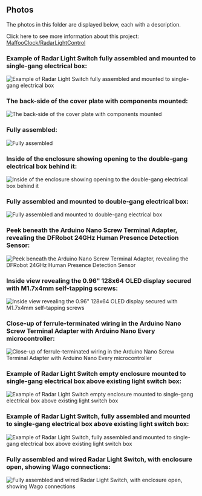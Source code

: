 ## Photos

The photos in this folder are displayed below, each with a description.

Click here to see more information about this project: [MaffooClock/RadarLightControl](https://github.com/MaffooClock/RadarLightControl)


### Example of Radar Light Switch fully assembled and mounted to single-gang electrical box:
![Example of Radar Light Switch fully assembled and mounted to single-gang electrical box](IMG_6396.JPG)

### The back-side of the cover plate with components mounted:
![The back-side of the cover plate with components mounted](IMG_6384.JPG)

### Fully assembled:
![Fully assembled](IMG_6385.JPG)

### Inside of the enclosure showing opening to the double-gang electrical box behind it:
![Inside of the enclosure showing opening to the double-gang electrical box behind it](IMG_6386.JPG)

### Fully assembled and mounted to double-gang electrical box:
![Fully assembled and mounted to double-gang electrical box](IMG_6387.JPG)

### Peek beneath the Arduino Nano Screw Terminal Adapter, revealing the DFRobot 24GHz Human Presence Detection Sensor:
![Peek beneath the Arduino Nano Screw Terminal Adapter, revealing the DFRobot 24GHz Human Presence Detection Sensor](IMG_6388.JPG)

### Inside view revealing the 0.96" 128x64 OLED display secured with M1.7x4mm self-tapping screws:
![Inside view revealing the 0.96" 128x64 OLED display secured with M1.7x4mm self-tapping screws](IMG_6389.JPG)

### Close-up of ferrule-terminated wiring in the Arduino Nano Screw Terminal Adapter with Arduino Nano Every microcontroller:
![Close-up of ferrule-terminated wiring in the Arduino Nano Screw Terminal Adapter with Arduino Nano Every microcontroller](IMG_6390.JPG)

### Example of Radar Light Switch empty enclosure mounted to single-gang electrical box above existing light switch box:
![Example of Radar Light Switch empty enclosure mounted to single-gang electrical box above existing light switch box](IMG_6391.JPG)

### Example of Radar Light Switch, fully assembled and mounted to single-gang electrical box above existing light switch box:
![Example of Radar Light Switch, fully assembled and mounted to single-gang electrical box above existing light switch box](IMG_6393.JPG)

### Fully assembled and wired Radar Light Switch, with enclosure open, showing Wago connections:
![Fully assembled and wired Radar Light Switch, with enclosure open, showing Wago connections](IMG_6392.JPG)
